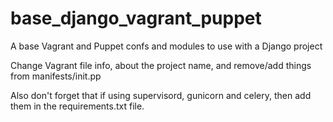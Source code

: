 base_django_vagrant_puppet
==========================

A base Vagrant and Puppet confs and modules to use with a Django project


Change Vagrant file info, about the project name, and remove/add things from manifests/init.pp

Also don't forget that if using supervisord, gunicorn and celery, then add them in the requirements.txt file.

